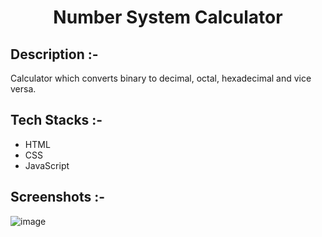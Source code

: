 # <p align="center">Number System Calculator</p>

## Description :-

Calculator which converts binary to decimal, octal, hexadecimal and vice versa.

## Tech Stacks :-

- HTML
- CSS
- JavaScript

## Screenshots :-

![image](https://github.com/Rakesh9100/CalcDiverse/assets/73993775/46be361c-0bc8-4f70-943e-5f4014a8241c)
